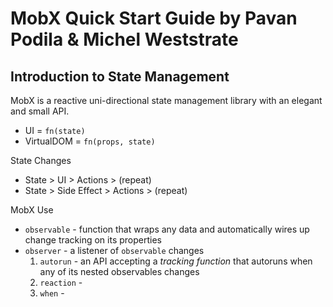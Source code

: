 # MobX Quick Start Guide by Pavan Podila & Michel Weststrate

## Introduction to State Management

MobX is a reactive uni-directional state management library with an elegant and small API.
- UI = `fn(state)`
- VirtualDOM = `fn(props, state)`

State Changes
- State > UI > Actions > (repeat)
- State > Side Effect > Actions > (repeat)

MobX Use
- `observable` - function that wraps any data and automatically wires up change tracking on its properties
- `observer` - a listener of `observable` changes
  1. `autorun` - an API accepting a *tracking function* that autoruns when any of its nested observables changes
  1. `reaction` - 
  1. `when` - 
